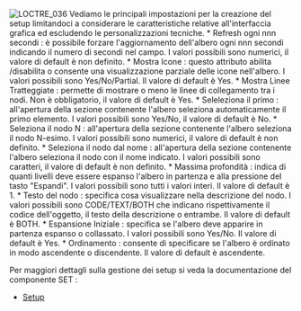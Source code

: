 
![LOCTRE_036](http://localhost:3000/immagini/MBDOC_OPE-LOCTRE_07/LOCTRE_036.png)
Vediamo le principali impostazioni per la creazione del setup limitandoci a considerare le caratteristiche relative all'interfaccia grafica ed escludendo le personalizzazioni tecniche.
 \* Refresh ogni nnn secondi :  è possibile forzare l'aggiornamento dell'albero ogni nnn secondi indicando il numero di secondi nel campo. I valori possibili sono numerici, il valore di default è non definito.
 \* Mostra Icone :  questo attributo abilita /disabilita o consente una visualizzazione parziale delle icone nell'albero. I valori possibili sono Yes/No/Partial. Il valore di default è Yes.
 \* Mostra Linee Tratteggiate :  permette di mostrare o meno le linee di collegamento tra i nodi. Non è obbligatorio, il valore di  default  è  Yes.
 \* Seleleziona il primo :  all'apertura della sezione contenente l'albero seleziona automaticamente il primo elemento. I valori possibili sono Yes/No, il valore di default è No.
 \* Seleziona il nodo N :  all'apertura della sezione contenente l'albero seleziona il nodo N-esimo. I valori possibili sono numerici, il valore di default è non definito.
 \* Seleziona il nodo dal nome :  all'apertura della sezione contenente l'albero seleziona il nodo con il nome indicato. I valori possibili sono caratteri, il valore di default è non definito.
 \* Massima profondità :  indica di quanti livelli deve essere espanso l'albero in partenza e alla pressione del tasto "Espandi". I valori possibili sono tutti i valori interi. Il valore di default è 1.
 \* Testo del nodo :  specifica cosa visualizzare nella descrizione del nodo. I valori possibili sono CODE/TEXT/BOTH che indicano rispettivamente il codice dell'oggetto, il testo della descrizione o entrambe. Il valore di default è BOTH.
 \* Espansione Iniziale :  specifica se l'albero deve apparire in partenza espanso o collassato. I valori possibili sono Yes/No. Il valore di default è Yes.
 \* Ordinamento :  consente di specificare se l'albero è ordinato in modo ascendente o discendente. Il valore di default è ascendente.

Per maggiori dettagli sulla gestione dei setup si veda la documentazione del componente SET : 
- [Setup](Sorgenti/DOC_OPE/TA/B£AMO/LOCSET)



